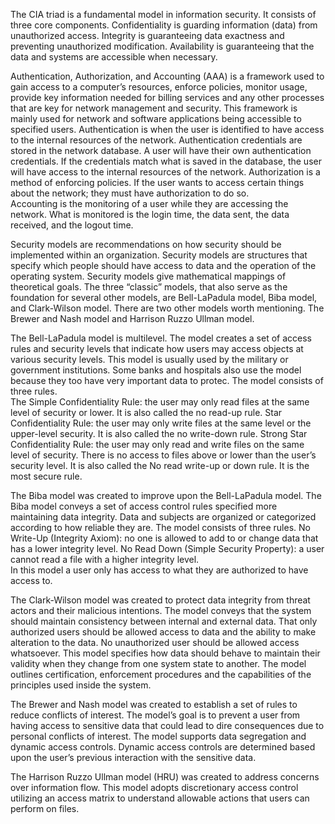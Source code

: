 The CIA triad is a fundamental model in information security.  It consists of three core components.  Confidentiality is guarding information (data) from unauthorized access.  Integrity is guaranteeing data exactness and preventing unauthorized modification.  Availability is guaranteeing that the data and systems are accessible when necessary.

Authentication, Authorization, and Accounting (AAA) is a framework used to gain access to a computer’s resources, enforce policies, monitor usage, provide key information needed for billing services and any other processes that are key for network management and security.  This framework is mainly used for network and software applications being accessible to specified users.
Authentication is when the user is identified to have access to the internal resources of the network.  Authentication credentials are stored in the network database.  A user will have their own authentication credentials.  If the credentials match what is saved in the database, the user will have access to the internal resources of the network.
Authorization is a method of enforcing policies.  If the user wants to access certain things about the network; they must have authorization to do so.  
Accounting is the monitoring of a user while they are accessing the network.  What is monitored is the login time, the data sent, the data received, and the logout time.  

Security models are recommendations on how security should be implemented within an organization.  Security models are structures that specify which people should have access to data and the operation of the operating system.  Security models give mathematical mappings of theoretical goals.  The three “classic” models, that also serve as the foundation for several other models, are Bell-LaPadula model, Biba model, and Clark-Wilson model.  There are two other models worth mentioning.  The Brewer and Nash model and Harrison Ruzzo Ullman model.

The Bell-LaPadula model is multilevel.  The model creates a set of access rules and security levels that indicate how users may access objects at various security levels.  This model is usually used by the military or government institutions.  Some banks and hospitals also use the model because they too have very important data to protec.  The model consists of three rules.   
The Simple Confidentiality Rule: the user may only read files at the same level of security or lower.  It is also called the no read-up rule.
Star Confidentiality Rule: the user may only write files at the same level or the upper-level security.  It is also called the no write-down rule.
Strong Star Confidentiality Rule: the user may only read and write files on the same level of security.  There is no access to files above or lower than the user’s security level.  It is also called the No read write-up or down rule.  It is the most secure rule.

The Biba model was created to improve upon the Bell-LaPadula model.  The Biba model conveys a set of access control rules specified more maintaining data integrity.  Data and subjects are organized or categorized according to how reliable they are.  The model consists of three rules.
No Write-Up (Integrity Axiom): no one is allowed to add to or change data that has a lower integrity level.
No Read Down (Simple Security Property): a user cannot read a file with a higher integrity level.  
In this model a user only has access to what they are authorized to have access to.

The Clark-Wilson model was created to protect data integrity from threat actors and their malicious intentions.  The model conveys that the system should maintain consistency between internal and external data.  That only authorized users should be allowed access to data and the ability to make alteration to the data.  No unauthorized user should be allowed access whatsoever.  This model specifies how data should behave to maintain their validity when they change from one system state to another.  The model outlines certification, enforcement procedures and the capabilities of the principles used inside the system.

The Brewer and Nash model was created to establish a set of rules to reduce conflicts of interest.  The model’s goal is to prevent a user from having access to sensitive data that could lead to dire consequences due to personal conflicts of interest.  The model supports data segregation and dynamic access controls.  Dynamic access controls are determined based upon the user’s previous interaction with the sensitive data.

The Harrison Ruzzo Ullman model (HRU) was created to address concerns over information flow.  This model adopts discretionary access control utilizing an access matrix to understand allowable actions that users can perform on files.







